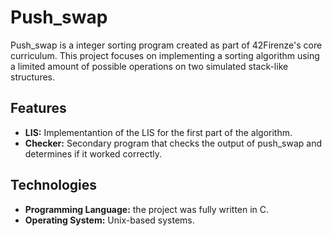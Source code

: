 # Push_swap

Push_swap is a integer sorting program created as part of 42Firenze's core curriculum. This project focuses on implementing a sorting algorithm using a limited amount of possible operations on two simulated stack-like structures.

## Features

- **LIS:** Implementantion of the LIS for the first part of the algorithm.
- **Checker:** Secondary program that checks the output of push_swap and determines if it worked correctly.

## Technologies

- **Programming Language:** the project was fully written in C.
- **Operating System:** Unix-based systems.
